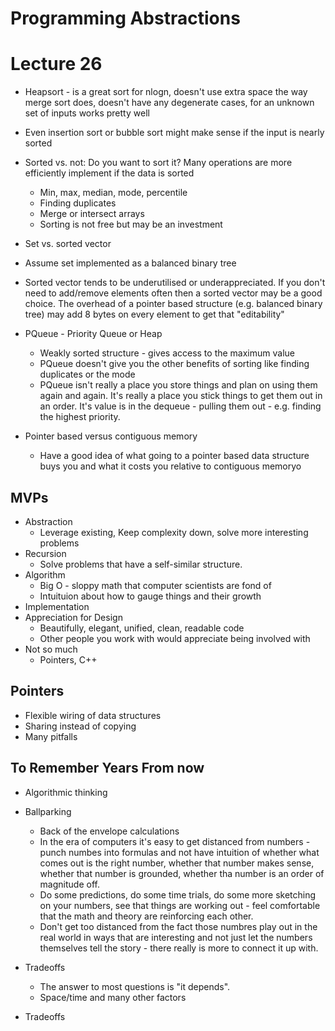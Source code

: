 # Programming Abstractions

# Lecture 26

* Heapsort - is a great sort for nlogn, doesn't use extra space the way merge
  sort does, doesn't have any degenerate cases, for an unknown set of inputs works
pretty well

* Even insertion sort or bubble sort might make sense if the input is nearly
  sorted

* Sorted vs. not: Do you want to sort it?  Many operations are more efficiently implement if
  the data is sorted
  - Min, max, median, mode, percentile
  - Finding duplicates
  - Merge or intersect arrays
  - Sorting is not free but may be an investment

* Set vs. sorted vector

* Assume set implemented as a balanced binary tree
* Sorted vector tends to be underutilised or underappreciated.  If you don't
  need to add/remove elements often then a sorted vector may be a good choice.
The overhead of a pointer based structure (e.g. balanced binary tree) may add
8 bytes on every element to get that "editability" 

* PQueue - Priority Queue or Heap
  - Weakly sorted structure - gives access to the maximum value
  - PQueue doesn't give you the other benefits of sorting like finding
    duplicates or the mode
  - PQueue isn't really a place you store things and plan on using them again
    and again.   It's really a place you stick things to get them out in an
order.  It's value is in the dequeue - pulling them out - e.g. finding the
highest priority.

* Pointer based versus contiguous memory
  - Have a good idea of what going to a pointer based data structure buys you
    and what it costs you relative to contiguous memoryo

## MVPs

* Abstraction
  - Leverage existing, Keep complexity down, solve more interesting problems
* Recursion
  - Solve problems that have a self-similar structure.
* Algorithm
  - Big O - sloppy math that computer scientists are fond of
  - Intuituion about how to gauge things and their growth
* Implementation
* Appreciation for Design
  - Beautifully, elegant, unified, clean, readable code 
  - Other people you work with would appreciate being involved with
* Not so much
  - Pointers, C++

## Pointers

* Flexible wiring of data structures
* Sharing instead of copying
* Many pitfalls

## To Remember Years From now

* Algorithmic thinking
* Ballparking
  - Back of the envelope calculations
  - In the era of computers it's easy to get distanced from numbers - punch
    numbes into formulas and not have intuition of whether what comes out is
the right number, whether that number makes sense, whether that number is
grounded, whether tha number is an order of magnitude off.
  - Do some predictions, do some time trials, do some more sketching on your
    numbers, see that things are working out - feel comfortable that the math
and theory are reinforcing each other.
  - Don't get too distanced from the fact those numbres play out in the real
    world in ways that are interesting and not just let the numbers themselves
tell the story - there really is more to connect it up with.
* Tradeoffs
  - The answer to most questions is "it depends".
  - Space/time and many other factors

* Tradeoffs

